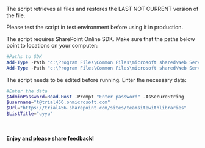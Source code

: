 The script retrieves all files and restores the LAST NOT CURRENT version of the file.

Please test the script in test environment before using it in production.

 

 

 

 The script requires SharePoint Online SDK.  Make sure that the paths below point to locations on your computer:

 

```PowerShell
#Paths to SDK 
Add-Type -Path "c:\Program Files\Common Files\microsoft shared\Web Server Extensions\15\ISAPI\Microsoft.SharePoint.Client.dll"   
Add-Type -Path "c:\Program Files\Common Files\microsoft shared\Web Server Extensions\15\ISAPI\Microsoft.SharePoint.Client.Runtime.dll"   
``` 
 
 

The script needs to be edited before running. Enter the necessary data:

 

```PowerShell
#Enter the data 
$AdminPassword=Read-Host -Prompt "Enter password" -AsSecureString 
$username="t@trial456.onmicrosoft.com" 
$Url="https://trial456.sharepoint.com/sites/teamsitewithlibraries" 
$ListTitle="uyyu"
```

 

 
<br/><br/>
<b>Enjoy and please share feedback!</b>
